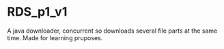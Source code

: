 # RDS_p1_v1
A java downloader, concurrent so downloads several file parts at the same time. Made for learning pruposes.
